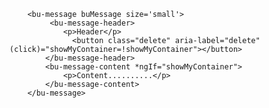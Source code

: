 
        <bu-message buMessage size='small'>
             <bu-message-header>
                <p>Header</p>
                  <button class="delete" aria-label="delete" (click)="showMyContainer=!showMyContainer"></button>
            </bu-message-header>
            <bu-message-content *ngIf="showMyContainer">
                <p>Content..........</p>
            </bu-message-content>
        </bu-message>

 
   